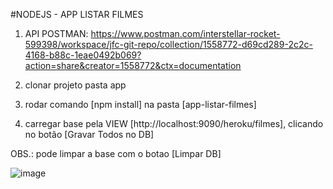 #NODEJS  - APP LISTAR FILMES

1) API POSTMAN:
https://www.postman.com/interstellar-rocket-599398/workspace/jfc-git-repo/collection/1558772-d69cd289-2c2c-4168-b88c-1eae0492b069?action=share&creator=1558772&ctx=documentation

2) clonar projeto pasta app

3) rodar comando [npm install] na pasta [app-listar-filmes]

4) carregar base pela VIEW [http://localhost:9090/heroku/filmes], clicando no botão [Gravar Todos no DB]

  OBS.: pode limpar a base com o botao [Limpar DB]
  
  ![image](https://user-images.githubusercontent.com/119357595/204370746-72bddeae-2415-48fb-9fd8-0574ac3ae44b.png)
  
  


